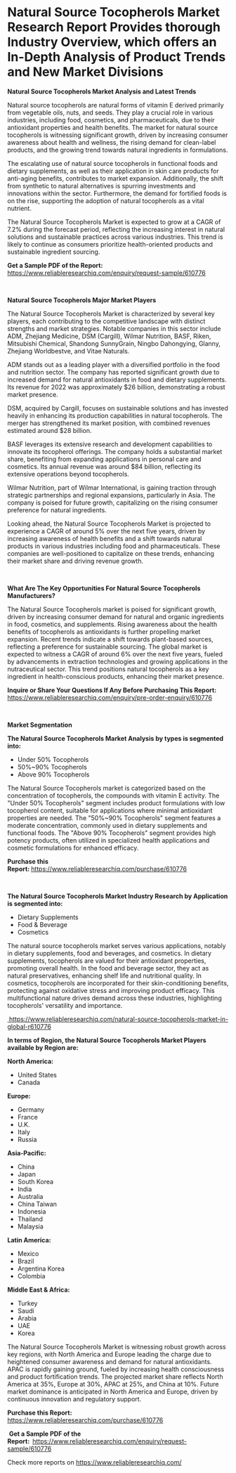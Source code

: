 <p><h1>Natural Source Tocopherols Market Research Report Provides thorough Industry Overview, which offers an In-Depth Analysis of Product Trends and New Market Divisions</h1></p><p><strong>Natural Source Tocopherols Market Analysis and Latest Trends</strong></p>
<p><p>Natural source tocopherols are natural forms of vitamin E derived primarily from vegetable oils, nuts, and seeds. They play a crucial role in various industries, including food, cosmetics, and pharmaceuticals, due to their antioxidant properties and health benefits. The market for natural source tocopherols is witnessing significant growth, driven by increasing consumer awareness about health and wellness, the rising demand for clean-label products, and the growing trend towards natural ingredients in formulations.</p><p>The escalating use of natural source tocopherols in functional foods and dietary supplements, as well as their application in skin care products for anti-aging benefits, contributes to market expansion. Additionally, the shift from synthetic to natural alternatives is spurring investments and innovations within the sector. Furthermore, the demand for fortified foods is on the rise, supporting the adoption of natural tocopherols as a vital nutrient.</p><p>The Natural Source Tocopherols Market is expected to grow at a CAGR of 7.2% during the forecast period, reflecting the increasing interest in natural solutions and sustainable practices across various industries. This trend is likely to continue as consumers prioritize health-oriented products and sustainable ingredient sourcing.</p></p>
<p><strong>Get a Sample PDF of the Report:&nbsp;</strong> <a href="https://www.reliableresearchiq.com/enquiry/request-sample/610776?utm_campaign=2713&utm_medium=2&utm_source=Github&utm_content=ia&utm_term=23032025&utm_id=natural-source-tocopherols">https://www.reliableresearchiq.com/enquiry/request-sample/610776</a></p>
<p>&nbsp;</p>
<p><strong>Natural Source Tocopherols Major Market Players</strong></p>
<p><p>The Natural Source Tocopherols Market is characterized by several key players, each contributing to the competitive landscape with distinct strengths and market strategies. Notable companies in this sector include ADM, Zhejiang Medicine, DSM (Cargill), Wilmar Nutrition, BASF, Riken, Mitsubishi Chemical, Shandong SunnyGrain, Ningbo Dahongying, Glanny, Zhejiang Worldbestve, and Vitae Naturals.</p><p>ADM stands out as a leading player with a diversified portfolio in the food and nutrition sector. The company has reported significant growth due to increased demand for natural antioxidants in food and dietary supplements. Its revenue for 2022 was approximately $26 billion, demonstrating a robust market presence.</p><p>DSM, acquired by Cargill, focuses on sustainable solutions and has invested heavily in enhancing its production capabilities in natural tocopherols. The merger has strengthened its market position, with combined revenues estimated around $28 billion.</p><p>BASF leverages its extensive research and development capabilities to innovate its tocopherol offerings. The company holds a substantial market share, benefiting from expanding applications in personal care and cosmetics. Its annual revenue was around $84 billion, reflecting its extensive operations beyond tocopherols.</p><p>Wilmar Nutrition, part of Wilmar International, is gaining traction through strategic partnerships and regional expansions, particularly in Asia. The company is poised for future growth, capitalizing on the rising consumer preference for natural ingredients.</p><p>Looking ahead, the Natural Source Tocopherols Market is projected to experience a CAGR of around 5% over the next five years, driven by increasing awareness of health benefits and a shift towards natural products in various industries including food and pharmaceuticals. These companies are well-positioned to capitalize on these trends, enhancing their market share and driving revenue growth.</p></p>
<p>&nbsp;</p>
<p><strong>What Are The Key Opportunities For Natural Source Tocopherols Manufacturers?</strong></p>
<p><p>The Natural Source Tocopherols market is poised for significant growth, driven by increasing consumer demand for natural and organic ingredients in food, cosmetics, and supplements. Rising awareness about the health benefits of tocopherols as antioxidants is further propelling market expansion. Recent trends indicate a shift towards plant-based sources, reflecting a preference for sustainable sourcing. The global market is expected to witness a CAGR of around 6% over the next five years, fueled by advancements in extraction technologies and growing applications in the nutraceutical sector. This trend positions natural tocopherols as a key ingredient in health-conscious products, enhancing their market presence.</p></p>
<p><strong>Inquire or Share Your Questions If Any Before Purchasing This Report:</strong> <a href="https://www.reliableresearchiq.com/enquiry/pre-order-enquiry/610776?utm_campaign=2713&utm_medium=2&utm_source=Github&utm_content=ia&utm_term=23032025&utm_id=natural-source-tocopherols">https://www.reliableresearchiq.com/enquiry/pre-order-enquiry/610776</a></p>
<p>&nbsp;</p>
<p><strong>Market Segmentation</strong></p>
<p><strong>The Natural Source Tocopherols Market Analysis by types is segmented into:</strong></p>
<p><ul><li>Under 50% Tocopherols</li><li>50%~90% Tocopherols</li><li>Above 90% Tocopherols</li></ul></p>
<p><p>The Natural Source Tocopherols market is categorized based on the concentration of tocopherols, the compounds with vitamin E activity. The "Under 50% Tocopherols" segment includes product formulations with low tocopherol content, suitable for applications where minimal antioxidant properties are needed. The "50%~90% Tocopherols" segment features a moderate concentration, commonly used in dietary supplements and functional foods. The "Above 90% Tocopherols" segment provides high potency products, often utilized in specialized health applications and cosmetic formulations for enhanced efficacy.</p></p>
<p><strong>Purchase this Report:&nbsp;</strong><a href="https://www.reliableresearchiq.com/purchase/610776?utm_campaign=2713&utm_medium=2&utm_source=Github&utm_content=ia&utm_term=23032025&utm_id=natural-source-tocopherols">https://www.reliableresearchiq.com/purchase/610776</a></p>
<p>&nbsp;</p>
<p><strong>The Natural Source Tocopherols Market Industry Research by Application is segmented into:</strong></p>
<p><ul><li>Dietary Supplements</li><li>Food & Beverage</li><li>Cosmetics</li></ul></p>
<p><p>The natural source tocopherols market serves various applications, notably in dietary supplements, food and beverages, and cosmetics. In dietary supplements, tocopherols are valued for their antioxidant properties, promoting overall health. In the food and beverage sector, they act as natural preservatives, enhancing shelf life and nutritional quality. In cosmetics, tocopherols are incorporated for their skin-conditioning benefits, protecting against oxidative stress and improving product efficacy. This multifunctional nature drives demand across these industries, highlighting tocopherols' versatility and importance.</p></p>
<p><a href="https://www.reliableresearchiq.com/natural-source-tocopherols-market-in-global-r610776?utm_campaign=2713&utm_medium=2&utm_source=Github&utm_content=ia&utm_term=23032025&utm_id=natural-source-tocopherols">&nbsp;https://www.reliableresearchiq.com/natural-source-tocopherols-market-in-global-r610776</a></p>
<p><strong>In terms of Region, the Natural Source Tocopherols Market Players available by Region are:</strong></p>
<p>
    <p> <strong> North America: </strong>
        <ul>
            <li>United States</li>
            <li>Canada</li>
        </ul>
        </p> 
    <p> <strong> Europe: </strong>
        <ul>
            <li>Germany</li>
            <li>France</li>
            <li>U.K.</li>
            <li>Italy</li>
            <li>Russia</li>
        </ul>
        </p> 
    <p> <strong> Asia-Pacific: </strong>
        <ul>
            <li>China</li>
            <li>Japan</li>
            <li>South Korea</li>
            <li>India</li>
            <li>Australia</li>
            <li>China Taiwan</li>
            <li>Indonesia</li>
            <li>Thailand</li>
            <li>Malaysia</li>
        </ul>
        </p> 
    <p> <strong> Latin America: </strong>
        <ul>
            <li>Mexico</li>
            <li>Brazil</li>
            <li>Argentina Korea</li>
            <li>Colombia</li>
        </ul>
        </p> 
    <p> <strong> Middle East & Africa: </strong>
        <ul>
            <li>Turkey</li>
            <li>Saudi</li>
            <li>Arabia</li>
            <li>UAE</li>
            <li>Korea</li>
        </ul>
    </p>
    </p>
<p><p>The Natural Source Tocopherols Market is witnessing robust growth across key regions, with North America and Europe leading the charge due to heightened consumer awareness and demand for natural antioxidants. APAC is rapidly gaining ground, fueled by increasing health consciousness and product fortification trends. The projected market share reflects North America at 35%, Europe at 30%, APAC at 25%, and China at 10%. Future market dominance is anticipated in North America and Europe, driven by continuous innovation and regulatory support.</p></p>
<p><strong>Purchase this Report: </strong><a href="https://www.reliableresearchiq.com/purchase/610776?utm_campaign=2713&utm_medium=2&utm_source=Github&utm_content=ia&utm_term=23032025&utm_id=natural-source-tocopherols">https://www.reliableresearchiq.com/purchase/610776</a></p>
<p>&nbsp;<strong>Get a Sample PDF of the Report:&nbsp;&nbsp;</strong><a href="https://www.reliableresearchiq.com/enquiry/request-sample/610776?utm_campaign=2713&utm_medium=2&utm_source=Github&utm_content=ia&utm_term=23032025&utm_id=natural-source-tocopherols">https://www.reliableresearchiq.com/enquiry/request-sample/610776</a></p>
<p><strong></strong></p>
<p>Check more reports on <a href="https://www.reliableresearchiq.com/?utm_campaign=2713&utm_medium=2&utm_source=Github&utm_content=ia&utm_term=23032025&utm_id=natural-source-tocopherols">https://www.reliableresearchiq.com/</a></p>